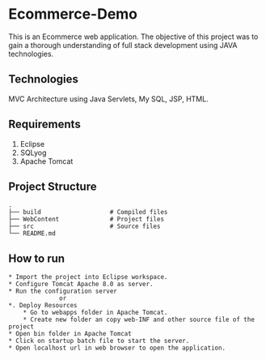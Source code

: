 # Ecommerce-Demo


This is an Ecommerce web application. The objective of this
project was to gain a thorough understanding of full stack development using JAVA technologies.

## Technologies
MVC Architecture using Java Servlets, My SQL, JSP, HTML.

## Requirements
1. Eclipse
2. SQLyog
3. Apache Tomcat

## Project Structure

```
.
├── build                   # Compiled files
├── WebContent              # Project files 
├── src                     # Source files 
└── README.md
```


## How to run
```
* Import the project into Eclipse workspace.
* Configure Tomcat Apache 8.0 as server.
* Run the configuration server
              or 
*. Deploy Resources
    * Go to webapps folder in Apache Tomcat.
    * Create new folder an copy web-INF and other source file of the project
* Open bin folder in Apache Tomcat
* Click on startup batch file to start the server.
* Open localhost url in web browser to open the application.
```


